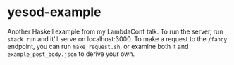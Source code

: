 # yesod-example

Another Haskell example from my LambdaConf talk. To run the server, run `stack run` and it'll serve on localhost:3000. To make a request to the `/fancy` endpoint, you can run `make_request.sh`, or examine both it and `example_post_body.json` to derive your own.
